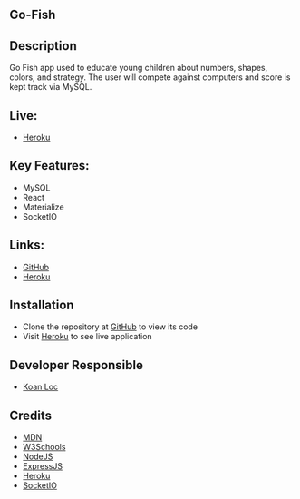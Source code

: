 ## Go-Fish

## Description

Go Fish app used to educate young children about numbers, shapes, colors, and strategy.  The user will compete against computers and score is kept track via MySQL.

## Live:

- [Heroku](xxxxx)

## Key Features:

- MySQL
- React
- Materialize
- SocketIO

## Links:

- [GitHub](https://github.com/loc-koan/go-fish)
- [Heroku](xxxxx)

## Installation

- Clone the repository at [GitHub](https://github.com/loc-koan/go-fish) to view its code
- Visit [Heroku](xxxxx) to see live application

## Developer Responsible 

- [Koan Loc](https://github.com/loc-koan/loc-koan.github.io)

## Credits

- [MDN](https://developer.mozilla.org/en-US/docs/Web/Tutorials)
- [W3Schools](https://www.w3schools.com/)
- [NodeJS](https://nodejs.org/docs/latest-v12.x/api/)
- [ExpressJS](https://expressjs.com/en/starter/hello-world.html)
- [Heroku](https://dashboard.heroku.com/apps)
- [SocketIO](https://socket.io/docs/)